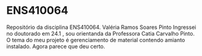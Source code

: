 # ENS410064
Repositório da disciplina ENS410064.
Valéria Ramos Soares Pinto
Ingressei no doutorado em 24.1 , sou orientanda da Professora Catia Carvalho Pinto.
O tema do meu projeto é gerenciamento de material contendo amianto instalado.
Agora parece que deu certo.

